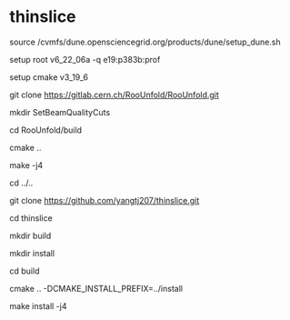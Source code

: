 # thinslice

source /cvmfs/dune.opensciencegrid.org/products/dune/setup_dune.sh

setup root v6_22_06a -q e19:p383b:prof

setup cmake v3_19_6

git clone https://gitlab.cern.ch/RooUnfold/RooUnfold.git

mkdir SetBeamQualityCuts

cd RooUnfold/build

cmake ..

make -j4

cd ../..

git clone https://github.com/yangtj207/thinslice.git

cd thinslice

mkdir build

mkdir install

cd build

cmake .. -DCMAKE_INSTALL_PREFIX=../install

make install -j4

